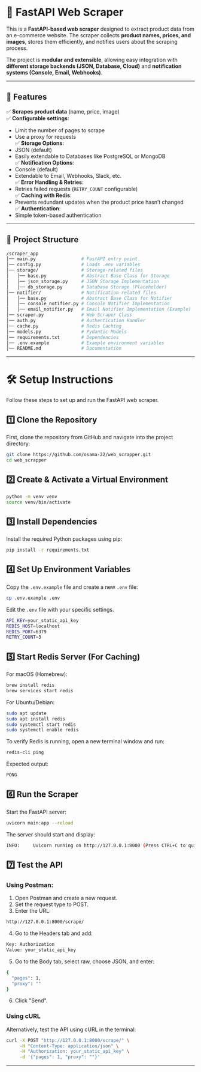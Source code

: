 # 🦾 FastAPI Web Scraper  

This is a **FastAPI-based web scraper** designed to extract product data from an e-commerce website. The scraper collects **product names, prices, and images**, stores them efficiently, and notifies users about the scraping process.  

The project is **modular and extensible**, allowing easy integration with **different storage backends (JSON, Database, Cloud)** and **notification systems (Console, Email, Webhooks)**.

---

## 🚀 Features  
✅ **Scrapes product data** (name, price, image)  
✅ **Configurable settings**:
   - Limit the number of pages to scrape  
   - Use a proxy for requests  
✅ **Storage Options**:
   - JSON (default)  
   - Easily extendable to Databases like PostgreSQL or MongoDB  
✅ **Notification Options**:
   - Console (default)  
   - Extendable to Email, Webhooks, Slack, etc.  
✅ **Error Handling & Retries**:
   - Retries failed requests (`RETRY_COUNT` configurable)  
✅ **Caching with Redis**:
   - Prevents redundant updates when the product price hasn’t changed  
✅ **Authentication**:
   - Simple token-based authentication  

---

## 📂 Project Structure  

```bash
/scraper_app
│── main.py                 # FastAPI entry point
│── config.py               # Loads .env variables
│── storage/                # Storage-related files
│   │── base.py             # Abstract Base Class for Storage
│   │── json_storage.py     # JSON Storage Implementation
│   │── db_storage.py       # Database Storage (Placeholder)
│── notifier/               # Notification-related files
│   │── base.py             # Abstract Base Class for Notifier
│   │── console_notifier.py # Console Notifier Implementation
│   │── email_notifier.py   # Email Notifier Implementation (Example)
│── scraper.py              # Web Scraper Class
│── auth.py                 # Authentication Handler
│── cache.py                # Redis Caching
│── models.py               # Pydantic Models
│── requirements.txt        # Dependencies
│── .env.example            # Example environment variables
│── README.md               # Documentation
```

---

# 🛠️ Setup Instructions  

Follow these steps to set up and run the FastAPI web scraper.  
## **1️⃣ Clone the Repository**  
First, clone the repository from GitHub and navigate into the project directory:  
```sh
git clone https://github.com/osama-22/web_scrapper.git
cd web_scrapper
```

## **2️⃣ Create & Activate a Virtual Environment**  
```sh
python -m venv venv
source venv/bin/activate
```

## **3️⃣ Install Dependencies**  
Install the required Python packages using pip:  
```sh
pip install -r requirements.txt
```

## **4️⃣ Set Up Environment Variables**  
Copy the `.env.example` file and create a new `.env` file:  
```sh
cp .env.example .env
```
Edit the `.env` file with your specific settings.
```sh
API_KEY=your_static_api_key
REDIS_HOST=localhost
REDIS_PORT=6379
RETRY_COUNT=3
```

## **5️⃣ Start Redis Server (For Caching)**  
For macOS (Homebrew):
```sh
brew install redis
brew services start redis
```
For Ubuntu/Debian:
```sh
sudo apt update
sudo apt install redis
sudo systemctl start redis
sudo systemctl enable redis
```
To verify Redis is running, open a new terminal window and run:
```sh
redis-cli ping
```
Expected output:
```sh
PONG
```

## **6️⃣ Run the Scraper**  
Start the FastAPI server:  
```sh
uvicorn main:app --reload
```
The server should start and display:
```sh
INFO:     Uvicorn running on http://127.0.0.1:8000 (Press CTRL+C to quit)
```

## **7️⃣ Test the API**  
### Using Postman:
1. Open Postman and create a new request.
2. Set the request type to POST.
3. Enter the URL: 
```sh
http://127.0.0.1:8000/scrape/
```
4. Go to the Headers tab and add:
```sh
Key: Authorization
Value: your_static_api_key
```
5. Go to the Body tab, select raw, choose JSON, and enter:
```sh
{
  "pages": 1,
  "proxy": ""
}
```
6. Click "Send".

### Using cURL
Alternatively, test the API using cURL in the terminal:
```sh
curl -X POST "http://127.0.0.1:8000/scrape/" \
     -H "Content-Type: application/json" \
     -H "Authorization: your_static_api_key" \
     -d '{"pages": 1, "proxy": ""}' 
```

---


